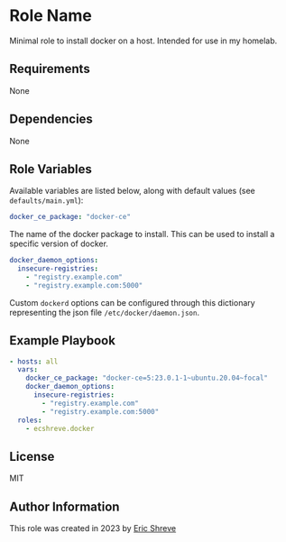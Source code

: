 Role Name
=========

Minimal role to install docker on a host. Intended for use in my homelab.

Requirements
------------

None

Dependencies
------------

None

Role Variables
--------------

Available variables are listed below, along with default values (see `defaults/main.yml`):

```yaml 
docker_ce_package: "docker-ce"
```
The name of the docker package to install. This can be used to install a specific version of docker.

```yaml
docker_daemon_options:
  insecure-registries:
    - "registry.example.com"
    - "registry.example.com:5000"
```
Custom `dockerd` options can be configured through this dictionary representing the json file `/etc/docker/daemon.json`.


Example Playbook
----------------

```yaml
- hosts: all
  vars:
    docker_ce_package: "docker-ce=5:23.0.1-1~ubuntu.20.04~focal"
    docker_daemon_options:
      insecure-registries:
        - "registry.example.com"
        - "registry.example.com:5000"
  roles:
    - ecshreve.docker
```

License
-------

MIT

Author Information
------------------

This role was created in 2023 by [Eric Shreve](github.com/eshreve)
